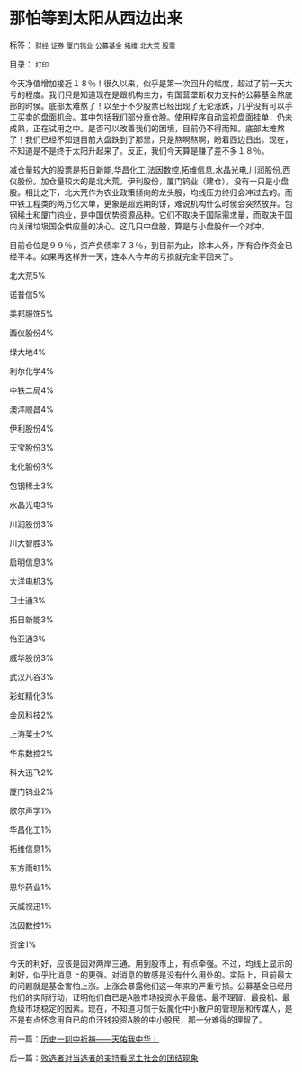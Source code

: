 # 那怕等到太阳从西边出来

标签： `财经` `证券` `厦门钨业` `公募基金` `拓维` `北大荒` `股票` 

目录： `打印`

今天净值增加接近１８％！很久以来，似乎是第一次回升的幅度，超过了前一天大亏的程度。我们只是知道现在是跟机构主力，有国营垄断权力支持的公募基金熬底部的时侯。底部太难熬了！以至于不少股票已经出现了无论涨跌，几乎没有可以手工买卖的盘面机会。其中包括我们部分重仓股。使用程序自动监视盘面挂单，仍未成熟，正在试用之中。是否可以改善我们的困境，目前仍不得而知。底部太难熬了！我们已经不知道目前大盘跌到了那里，只是熬啊熬啊，盼着西边日出。现在，不知道是不是终于太阳升起来了。反正，我们今天算是赚了差不多１８％。



减仓量较大的股票是拓日新能,华昌化工,法因数控,拓维信息,水晶光电,川润股份,西仪股份。加仓量较大的是北大荒，伊利股份，厦门钨业（建仓），没有一只是小盘股。相比之下，北大荒作为农业政策倾向的龙头股，均线压力终归会冲过去的。而中铁工程类的两万亿大单，更象是超远期的饼，难说机构什么时侯会突然放弃。包钢稀土和厦门钨业，是中国优势资源品种。它们不取决于国际需求量，而取决于国内关闭垃圾国企供应量的决心。这几只中盘股，算是与小盘股作一个对冲。



目前仓位是９９％，资产负债率７３％，到目前为止，除本人外，所有合作资金已经平本。如果再这样升一天，连本人今年的亏损就完全平回来了。

北大荒5%

诺普信5%

美邦服饰5%

西仪股份4%

绿大地4%

利尔化学4%

中铁二局4%

澳洋顺昌4%

伊利股份4%

天宝股份3%

北化股份3%

包钢稀土3%

水晶光电3%

川润股份3%

川大智胜3%

启明信息3%

大洋电机3%

卫士通3%

拓日新能3%

怡亚通3%

威华股份3%

武汉凡谷3%

彩虹精化3%

金风科技2%

上海莱士2%

华东数控2%

科大迅飞2%

厦门钨业2%

歌尔声学1%

华昌化工1%

拓维信息1%

东方雨虹1%

恩华药业1%

天威视迅1%

法因数控1%

资金1%



今天的利好，应该是因对两岸三通。用到股市上，有点牵强。不过，均线上显示的利好，似乎比消息上的更强。对消息的敏感是没有什么用处的。实际上，目前最大的问题就是基金害怕上涨。上涨会暴露他们这一年来的严重亏损。公募基金已经用他们的实际行动，证明他们自已是A股市场投资水平最低、最不理智、最投机、最危级市场稳定的因素。现在，不知道习惯于妖魔化中小散户的管理层和传媒人，是不是有点怀念用自已的血汗钱投资A股的中小股民，那一分难得的理智了。





前一篇：[历史一刻中祈祷——天佑我中华！](../../../2008/11/5/历史一刻中祈祷——天佑我中华！.md)

后一篇：[败选者对当选者的支持看民主社会的团结现象](../../../2008/11/6/败选者对当选者的支持看民主社会的团结现象.md)